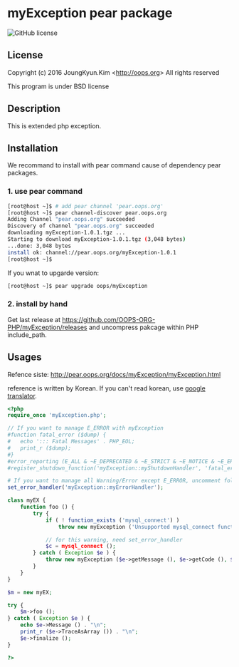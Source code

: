# myException pear package
![GitHub license](https://img.shields.io/badge/license-BSD-blue.svg)

## License

Copyright (c) 2016 JoungKyun.Kim &lt;http://oops.org&gt; All rights reserved

This program is under BSD license

## Description

This is extended php exception.

## Installation

We recommand to install with pear command cause of dependency pear packages.

### 1. use pear command

```bash
[root@host ~]$ # add pear channel 'pear.oops.org'
[root@host ~]$ pear channel-discover pear.oops.org
Adding Channel "pear.oops.org" succeeded
Discovery of channel "pear.oops.org" succeeded
downloading myException-1.0.1.tgz ...
Starting to download myException-1.0.1.tgz (3,048 bytes)
...done: 3,048 bytes
install ok: channel://pear.oops.org/myException-1.0.1
[root@host ~]$
```

If you wnat to upgarde version:

```bash
[root@host ~]$ pear upgrade oops/myException
```


### 2. install by hand

Get last release at https://github.com/OOPS-ORG-PHP/myException/releases and uncompress pakcage within PHP include_path.


## Usages

Refence siste: http://pear.oops.org/docs/myException/myException.html

reference is written by Korean. If you can't read korean, use [google translator](https://translate.google.com/translate?hl=ko&sl=ko&tl=en&u=http%3A%2F%2Fpear.oops.org%2Fdocs%2FmyException%2FmyException.html).

```php
<?php
require_once 'myException.php';

// If you want to manage E_ERROR with myException
#function fatal_error ($dump) {
#   echo '::: Fatal Messages' . PHP_EOL;
#   print_r ($dump);
#}
#error_reporting (E_ALL & ~E_DEPRECATED & ~E_STRICT & ~E_NOTICE & ~E_ERROR);
#register_shutdown_function('myException::myShutdownHandler', 'fatal_error');

# If you want to manage all Warning/Error except E_ERROR, uncomment follow line.
set_error_handler('myException::myErrorHandler');

class myEX {
    function foo () {
        try {
            if ( ! function_exists ('mysql_connect') )
                throw new myException ('Unsupported mysql_connect function', E_USER_ERROR);

			// for this warning, need set_error_handler
            $c = mysql_connect ();
        } catch ( Exception $e ) {
            throw new myException ($e->getMessage (), $e->getCode (), $e);
        }
    }
}

$m = new myEX;

try {
    $m->foo ();
} catch ( Exception $e ) {
    echo $e->Message () . "\n";
    print_r ($e->TraceAsArray ()) . "\n";
    $e->finalize ();
}

?>
```
